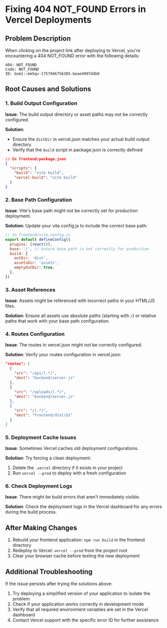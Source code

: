 # Fixing 404 NOT_FOUND Errors in Vercel Deployments

## Problem Description

When clicking on the project link after deploying to Vercel, you're encountering a 404 NOT_FOUND error with the following details:

```
404: NOT_FOUND
Code: NOT_FOUND
ID: bom1::mm5qv-1757946756385-beae4997d4b0
```

## Root Causes and Solutions

### 1. Build Output Configuration

**Issue**: The build output directory or asset paths may not be correctly configured.

**Solution**:
- Ensure the `distDir` in vercel.json matches your actual build output directory
- Verify that the `build` script in package.json is correctly defined

```json
// In frontend/package.json
{
  "scripts": {
    "build": "vite build",
    "vercel-build": "vite build"
  }
}
```

### 2. Base Path Configuration

**Issue**: Vite's base path might not be correctly set for production deployment.

**Solution**: Update your vite.config.js to include the correct base path:

```javascript
// In frontend/vite.config.js
export default defineConfig({
  plugins: [react()],
  base: '/', // Ensure base path is set correctly for production
  build: {
    outDir: 'dist',
    assetsDir: 'assets',
    emptyOutDir: true,
  },
})
```

### 3. Asset References

**Issue**: Assets might be referenced with incorrect paths in your HTML/JS files.

**Solution**: Ensure all assets use absolute paths (starting with `/`) or relative paths that work with your base path configuration.

### 4. Routes Configuration

**Issue**: The routes in vercel.json might not be correctly configured.

**Solution**: Verify your routes configuration in vercel.json:

```json
"routes": [
  {
    "src": "/api/(.*)",
    "dest": "backend/server.js"
  },
  {
    "src": "/uploads/(.*)",
    "dest": "backend/server.js"
  },
  {
    "src": "/(.*)",
    "dest": "frontend/dist/$1"
  }
]
```

### 5. Deployment Cache Issues

**Issue**: Sometimes Vercel caches old deployment configurations.

**Solution**: Try forcing a clean deployment:

1. Delete the `.vercel` directory if it exists in your project
2. Run `vercel --prod` to deploy with a fresh configuration

### 6. Check Deployment Logs

**Issue**: There might be build errors that aren't immediately visible.

**Solution**: Check the deployment logs in the Vercel dashboard for any errors during the build process.

## After Making Changes

1. Rebuild your frontend application: `npm run build` in the frontend directory
2. Redeploy to Vercel: `vercel --prod` from the project root
3. Clear your browser cache before testing the new deployment

## Additional Troubleshooting

If the issue persists after trying the solutions above:

1. Try deploying a simplified version of your application to isolate the problem
2. Check if your application works correctly in development mode
3. Verify that all required environment variables are set in the Vercel dashboard
4. Contact Vercel support with the specific error ID for further assistance